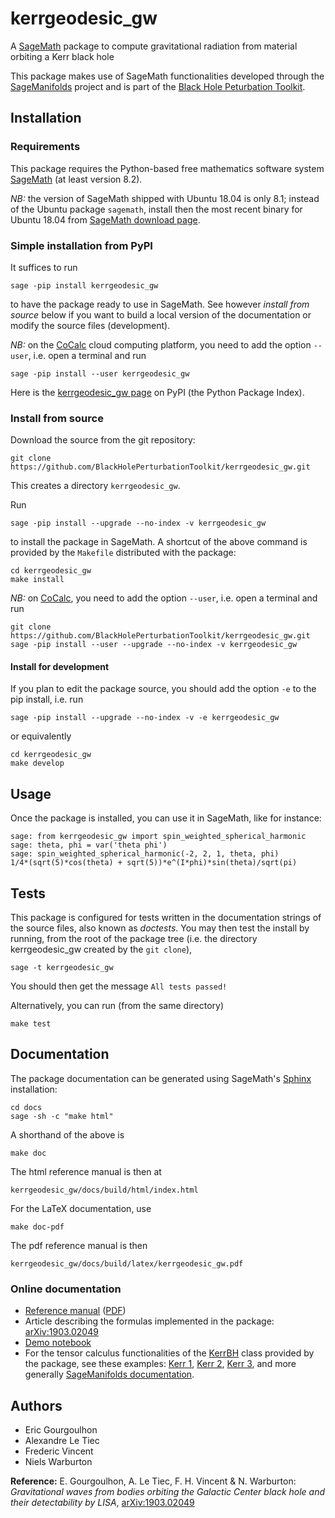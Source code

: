 # kerrgeodesic_gw

A [SageMath](http://www.sagemath.org/) package to compute gravitational radiation from material orbiting a Kerr black hole

This package makes use of SageMath functionalities developed through the [SageManifolds](https://sagemanifolds.obspm.fr/) project and is part of the [Black Hole Peturbation Toolkit](http://bhptoolkit.org/).

## Installation

### Requirements

This package requires the Python-based free mathematics software system [SageMath](http://www.sagemath.org/) (at least version 8.2).

*NB:* the version of SageMath shipped with Ubuntu 18.04 is only 8.1; instead of
the Ubuntu package `sagemath`, install then the most recent binary for Ubuntu 18.04
from [SageMath download page](http://www.sagemath.org/download-linux.html).

### Simple installation from PyPI

It suffices to run

	sage -pip install kerrgeodesic_gw

to have the package ready to use in SageMath.
See however *install from source* below if you want to build a
local version of the documentation or modify the source files (development).

*NB:* on the [CoCalc](https://cocalc.com) cloud computing platform, you need
to add the option `--user`, i.e. open a terminal and run

	sage -pip install --user kerrgeodesic_gw


Here is the [kerrgeodesic_gw page](https://pypi.org/project/kerrgeodesic-gw/) on PyPI (the Python Package Index).

### Install from source

Download the source from the git repository:

	git clone https://github.com/BlackHolePerturbationToolkit/kerrgeodesic_gw.git

This creates a directory `kerrgeodesic_gw`.

Run

	sage -pip install --upgrade --no-index -v kerrgeodesic_gw

to install the package in SageMath.
A shortcut of the above command is provided by the `Makefile` distributed with the package:

	cd kerrgeodesic_gw
	make install

*NB:* on [CoCalc](https://cocalc.com), you need to add the option `--user`, i.e. open a terminal and run

	git clone https://github.com/BlackHolePerturbationToolkit/kerrgeodesic_gw.git
	sage -pip install --user --upgrade --no-index -v kerrgeodesic_gw

#### Install for development

If you plan to edit the package source, you should add the option `-e` to the pip install, i.e. run

	sage -pip install --upgrade --no-index -v -e kerrgeodesic_gw

or equivalently

	cd kerrgeodesic_gw
	make develop

## Usage

Once the package is installed, you can use it in SageMath, like for instance:

	sage: from kerrgeodesic_gw import spin_weighted_spherical_harmonic
	sage: theta, phi = var('theta phi')
	sage: spin_weighted_spherical_harmonic(-2, 2, 1, theta, phi)
	1/4*(sqrt(5)*cos(theta) + sqrt(5))*e^(I*phi)*sin(theta)/sqrt(pi)


## Tests

This package is configured for tests written in the documentation strings of the source files, also known as *doctests*.
You may then test the install by running, from the root of the package tree
(i.e. the directory kerrgeodesic_gw created by the `git clone`),

	sage -t kerrgeodesic_gw

You should then get the message `All tests passed!`

Alternatively, you can run (from the same directory)

	make test


## Documentation

The package documentation can be generated using SageMath's [Sphinx](http://www.sphinx-doc.org/) installation:

	cd docs
	sage -sh -c "make html"

A shorthand of the above is

	make doc

The html reference manual is then at

	kerrgeodesic_gw/docs/build/html/index.html

For the LaTeX documentation, use

	make doc-pdf

The pdf reference manual is then

	kerrgeodesic_gw/docs/build/latex/kerrgeodesic_gw.pdf

### Online documentation

- [Reference manual](https://share.cocalc.com/share/2b3f8da9-6d53-4261-b5a5-ff27b5450abb/kerrgeodesic_gw/docs/build/html/index.html)
  ([PDF](https://cocalc.com/share/2b3f8da9-6d53-4261-b5a5-ff27b5450abb/kerrgeodesic_gw/docs/build/latex/kerrgeodesic_gw.pdf))
- Article describing the formulas implemented in the package: [arXiv:1903.02049](https://arxiv.org/abs/1903.02049)
- [Demo notebook](https://share.cocalc.com/share/2b3f8da9-6d53-4261-b5a5-ff27b5450abb/gw_single_particle.ipynb?viewer=share)
- For the tensor calculus functionalities of the
  [KerrBH](https://share.cocalc.com/share/2b3f8da9-6d53-4261-b5a5-ff27b5450abb/kerrgeodesic_gw/docs/build/html/kerr_spacetime.html)
  class provided by the package, see these examples:
  [Kerr 1](https://nbviewer.jupyter.org/github/sagemanifolds/SageManifolds/blob/master/Worksheets/v1.3/SM_Kerr.ipynb),
  [Kerr 2](https://nbviewer.jupyter.org/github/sagemanifolds/SageManifolds/blob/master/Worksheets/v1.3/SM_Kerr_Killing_tensor.ipynb),
  [Kerr 3](https://nbviewer.jupyter.org/github/sagemanifolds/SageManifolds/blob/master/Worksheets/v1.3/SM_Simon-Mars_Kerr.ipynb),
  and more generally [SageManifolds documentation](https://sagemanifolds.obspm.fr/documentation.html).


## Authors

- Eric Gourgoulhon
- Alexandre Le Tiec
- Frederic Vincent
- Niels Warburton

**Reference:** E. Gourgoulhon, A. Le Tiec, F. H. Vincent & N. Warburton: *Gravitational waves from bodies orbiting the Galactic Center black hole and their detectability by LISA*, [arXiv:1903.02049](https://arxiv.org/abs/1903.02049)